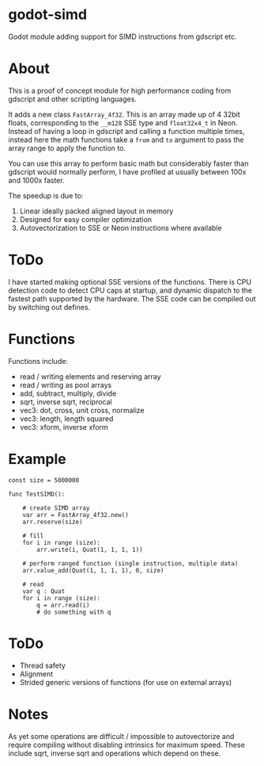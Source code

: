 # godot-simd
Godot module adding support for SIMD instructions from gdscript etc.

# About
This is a proof of concept module for high performance coding from gdscript and other scripting languages.

It adds a new class `FastArray_4f32`. This is an array made up of 4 32bit floats, corresponding to the `__m128` SSE type and `float32x4_t` in Neon. Instead of having a loop in gdscript and calling a function multiple times, instead here the math functions take a `from` and `to` argument to pass the array range to apply the function to. 

You can use this array to perform basic math but considerably faster than gdscript would normally perform, I have profiled at usually between 100x and 1000x faster.

The speedup is due to:
1) Linear ideally packed aligned layout in memory
2) Designed for easy compiler optimization
3) Autovectorization to SSE or Neon instructions where available

# ToDo
I have started making optional SSE versions of the functions. There is CPU detection code to detect CPU caps at startup, and dynamic dispatch to the fastest path supported by the hardware. The SSE code can be compiled out by switching out defines.

# Functions
Functions include:
* read / writing elements and reserving array
* read / writing as pool arrays
* add, subtract, multiply, divide
* sqrt, inverse sqrt, reciprocal
* vec3: dot, cross, unit cross, normalize
* vec3: length, length squared
* vec3: xform, inverse xform

# Example
```
const size = 5000000

func TestSIMD():

	# create SIMD array
	var arr = FastArray_4f32.new()
	arr.reserve(size)

	# fill
	for i in range (size):
		arr.write(i, Quat(1, 1, 1, 1))

	# perform ranged function (single instruction, multiple data)
	arr.value_add(Quat(1, 1, 1, 1), 0, size)

	# read
	var q : Quat
	for i in range (size):
		q = arr.read(i)
		# do something with q
```

# ToDo
* Thread safety
* Alignment
* Strided generic versions of functions (for use on external arrays)

# Notes
As yet some operations are difficult / impossible to autovectorize and require compiling without disabling intrinsics for maximum speed. These include sqrt, inverse sqrt and operations which depend on these.
